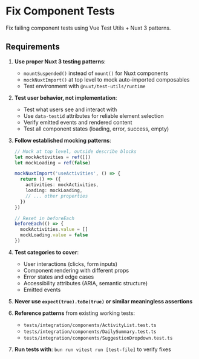 # Fix Component Tests

Fix failing component tests using Vue Test Utils + Nuxt 3 patterns.

## Requirements

1. **Use proper Nuxt 3 testing patterns**:
   - `mountSuspended()` instead of `mount()` for Nuxt components
   - `mockNuxtImport()` at top level to mock auto-imported composables
   - Test environment with `@nuxt/test-utils/runtime`

2. **Test user behavior, not implementation**:
   - Test what users see and interact with
   - Use `data-testid` attributes for reliable element selection
   - Verify emitted events and rendered content
   - Test all component states (loading, error, success, empty)

3. **Follow established mocking patterns**:
   ```typescript
   // Mock at top level, outside describe blocks
   let mockActivities = ref([])
   let mockLoading = ref(false)
   
   mockNuxtImport('useActivities', () => {
     return () => ({
       activities: mockActivities,
       loading: mockLoading,
       // ... other properties
     })
   })
   
   // Reset in beforeEach
   beforeEach(() => {
     mockActivities.value = []
     mockLoading.value = false
   })
   ```

4. **Test categories to cover**:
   - User interactions (clicks, form inputs)
   - Component rendering with different props
   - Error states and edge cases
   - Accessibility attributes (ARIA, semantic structure)
   - Emitted events

5. **Never use `expect(true).toBe(true)` or similar meaningless assertions**

6. **Reference patterns** from existing working tests:
   - `tests/integration/components/ActivityList.test.ts`
   - `tests/integration/components/DailySummary.test.ts`
   - `tests/integration/components/SuggestionDropdown.test.ts`

7. **Run tests with**: `bun run vitest run [test-file]` to verify fixes